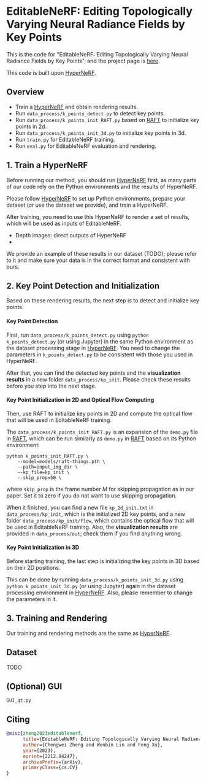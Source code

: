 # EditableNeRF: Editing Topologically Varying Neural Radiance Fields by Key Points

This is the code for "EditableNeRF: Editing Topologically Varying Neural Radiance Fields by Key Points", and the project page is [here](https://chengwei-zheng.github.io/EditableNeRF/).

This code is built upon [HyperNeRF](https://github.com/google/hyperNeRF).


## Overview

- Train a [HyperNeRF](https://github.com/google/hyperNeRF) and obtain rendering results.
- Run `data_process/k_points_detect.py` to detect key points.
- Run `data_process/k_points_init_RAFT.py` based on [RAFT](https://github.com/princeton-vl/RAFT) to initialize key points in 2d.
- Run `data_process/k_points_init_3d.py` to initialize key points in 3d.
- Run `train.py` for EditableNeRF training.
- Run `eval.py` for EditableNeRF evaluation and rendering.


## 1. Train a HyperNeRF

Before running our method, you should run [HyperNeRF](https://github.com/google/hyperNeRF) first, as many parts of our code rely on the Python environments and the results of HyperNeRF. 

Please follow [HyperNeRF](https://github.com/google/hyperNeRF) to set up Python environments, prepare your dataset (or use the dataset we provide), and train a HyperNeRF.

After training, you need to use this HyperNeRF to render a set of results, which will be used as inputs of EditableNeRF.

- Depth images: direct outputs of HyperNeRF
- 

We provide an example of these results in our dataset (TODO); please refer to it and make sure your data is in the correct format and consistent with ours.


## 2. Key Point Detection and Initialization

Based on these rendering results, the next step is to detect and initialize key points.

#### Key Point Detection

First, run `data_process/k_points_detect.py` using `python k_points_detect.py` (or using Jupyter) in the same Python environment as the dataset processing stage in [HyperNeRF](https://github.com/google/hyperNeRF). You need to change the parameters in `k_points_detect.py` to be consistent with those you used in HyperNeRF. 

After that, you can find the detected key points and the **visualization results** in a new folder `data_process/kp_init`. Please check these results before you step into the next stage.

#### Key Point Initialization in 2D and Optical Flow Computing

Then, use RAFT to initialize key points in 2D and compute the optical flow that will be used in EditableNeRF training.

The `data_process/k_points_init_RAFT.py` is an expansion of the `demo.py` file in [RAFT](https://github.com/princeton-vl/RAFT), which can be run similarly as `demo.py` in [RAFT](https://github.com/princeton-vl/RAFT) based on its Python environment:

    python k_points_init_RAFT.py \
        --model=models/raft-things.pth \
        --path=input_img_dir \
        --kp_file=kp_init \
        --skip_prop=50 \

where `skip_prop` is the frame number $M$ for skipping propagation as in our paper. Set it to zero if you do not want to use skipping propagation.

When it finished, you can find a new file `kp_2d_init.txt` in `data_process/kp_init`, which is the initialized 2D key points, and a new folder `data_process/kp_init/flow`, which contains the optical flow that will be used in EditableNeRF training. Also, the **visualization results** are provided in `data_process/out`; check them if you find anything wrong.


#### Key Point Initialization in 3D

Before starting training, the last step is initializing the key points in 3D based on their 2D positions.

This can be done by running `data_process/k_points_init_3d.py` using `python k_points_init_3d.py` (or using Jupyter) again in the dataset processing environment in [HyperNeRF](https://github.com/google/hyperNeRF). Also, please remember to change the parameters in it.



## 3. Training and Rendering

Our training and rendering methods are the same as [HyperNeRF](https://github.com/google/hyperNeRF).


## Dataset
TODO


## (Optional) GUI
`GUI_qt.py`


## Citing
```BibTeX
@misc{zheng2023editablenerf,
      title={EditableNeRF: Editing Topologically Varying Neural Radiance Fields by Key Points}, 
      author={Chengwei Zheng and Wenbin Lin and Feng Xu},
      year={2023},
      eprint={2212.04247},
      archivePrefix={arXiv},
      primaryClass={cs.CV}
}
```
